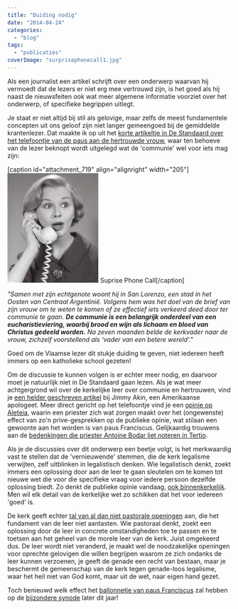 ```yaml
---
title: "Duiding nodig"
date: "2014-04-24"
categories: 
  - "blog"
tags: 
  - "publicaties"
coverImage: "surprisephonecall1.jpg"
---
```


Als een journalist een artikel schrijft over een onderwerp waarvan hij vermoedt dat de lezers er niet erg mee vertrouwd zijn, is het goed als hij naast de nieuwsfeiten ook wat meer algemene informatie voorziet over het onderwerp, of specifieke begrippen uitlegt.

Je staat er niet altijd bij stil als gelovige, maar zelfs de meest fundamentele concepten uit ons geloof zijn niet langer gemeengoed bij de gemiddelde krantenlezer. Dat maakte ik op uit het [korte artikeltje in De Standaard over het telefoontje van de paus aan de hertrouwde vrouw](http://www.standaard.be/cnt/dmf20140423_01078193), waar ten behoeve van de lezer beknopt wordt uitgelegd wat de 'communie' wel voor iets mag zijn:

\[caption id="attachment\_719" align="alignright" width="205"\]![Suprise Phone Call](images/surprisephonecall1.jpg) Suprise Phone Call\[/caption\]

_"Samen met zijn echtgenote woont hij in San Lorenzo, een stad in het Oosten van Centraal Argentinië. Volgens hem was het doel van de brief van zijn vrouw om te weten te komen of ze effectief iets verkeerd deed door ter communie te gaan._ **_De communie is een belangrijk onderdeel van een eucharistieviering, waarbij brood en wijn als lichaam en bloed van Christus gedeeld worden._** _Na zeven maanden belde de kerkvader naar de vrouw, zichzelf voorstellend als ‘vader van een betere wereld’."_

Goed om de Vlaamse lezer dit stukje duiding te geven, niet iedereen heeft immers op een katholieke school gezeten!

Om de discussie te kunnen volgen is er echter meer nodig, en daarvoor moet je natuurlijk niet in De Standaard gaan lezen. Als je wat meer achtgergrond wil over de kerkelijke leer over communie en hertrouwen, vind je [een helder geschreven artikel](http://www.ncregister.com/blog/jimmy-akin/is-pope-francis-going-to-let-the-divorced-and-remarried-receive-communion) bij Jimmy Akin, een Amerikaanse apologeet. Meer direct gericht op het telefoontje vind je een [opinie op Aleteia](http://aleteia.org/2014/04/24/did-pope-francis-just-endorse-communion-for-the-divorced-and-remarried/), waarin een priester zich wat zorgen maakt over het (ongewenste) effect van zo'n prive-gesprekken op de publieke opinie, wat stilaan een gewoonte aan het worden is van paus Franciscus. Gelijkaardig trouwens aan de [bedenkingen die priester Antoine Bodar liet noteren in Tertio](http://www.tertio.be/sitepages/index.php?page=archief&id=3802).

Als je de discussies over dit onderwerp een beetje volgt, is het merkwaardig vast te stellen dat de 'vernieuwende' stemmen, die de kerk legalisme verwijten, zelf uitblinken in legalistisch denken. Wie legalistisch denkt, zoekt immers een oplossing door aan de leer te gaan sleutelen om te komen tot nieuwe wet die voor die specifieke vraag voor iedere persoon dezelfde oplossing biedt. Zo denkt de publieke opinie vandaag, [ook binnenkerkelijk](http://theo.kuleuven.be/enquete-geloof-gezin/tertio-730.pdf). Men wil elk detail van de kerkelijke wet zo schikken dat het voor iedereen 'goed' is.

De kerk geeft echter [tal van al dan niet pastorale openingen](http://aleteia.org/2014/04/24/did-pope-francis-just-endorse-communion-for-the-divorced-and-remarried/) aan, die het fundament van de leer niet aantasten. Wie pastoraal denkt, zoekt een oplossing door de leer in concrete omstandigheden toe te passen en te toetsen aan het geheel van de morele leer van de kerk. Juist omgekeerd dus. De leer wordt niet veranderd, je maakt wel de noodzakelijke openingen voor oprechte gelovigen die willen begrijpen waarom ze zich ondanks de leer kunnen verzoenen, je geeft de genade een recht van bestaan, maar je beschermt de gemeenschap van de kerk tegen genade-loos legalisme, waar het heil niet van God komt, maar uit de wet, naar eigen hand gezet.

Toch benieuwd welk effect het [ballonnetje van paus Franciscus](http://broodjepaap.nl/2014/04/24/breaking-paus-strooit-met-hosties/) zal hebben op de [bijzondere synode](http://www.familiam.org/) later dit jaar!
